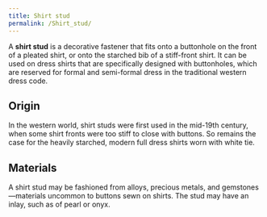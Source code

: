 ```yaml
---
title: Shirt stud
permalink: /Shirt_stud/
---
```


A **shirt stud** is a decorative fastener that fits onto a buttonhole on
the front of a pleated shirt, or onto the starched bib of a stiff-front
shirt. It can be used on dress shirts that are specifically designed
with buttonholes, which are reserved for formal and semi-formal dress in
the traditional western dress code.

## Origin

In the western world, shirt studs were first used in the mid-19th
century, when some shirt fronts were too stiff to close with buttons. So
remains the case for the heavily starched, modern full dress shirts worn
with white tie.

## Materials

A shirt stud may be fashioned from alloys, precious metals, and
gemstones—materials uncommon to buttons sewn on shirts. The stud may
have an inlay, such as of pearl or onyx.